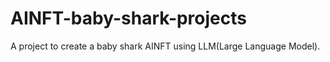 # AINFT-baby-shark-projects
A project to create a baby shark AINFT using LLM(Large Language Model).
